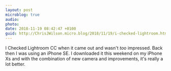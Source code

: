 ```yaml
---
layout: post
microblog: true
audio: 
photo: 
date: 2018-11-19 08:42:47 +0100
guid: http://ChrisJWilson.micro.blog/2018/11/19/i-checked-lightroom.html
---
```

I Checked Lightroom CC when it came out and wasn't _too_ impressed. Back then I was using an iPhone SE. I downloaded it this weekend on my iPhone Xs and with the combination of new camera and improvements, it's really a lot better. 
